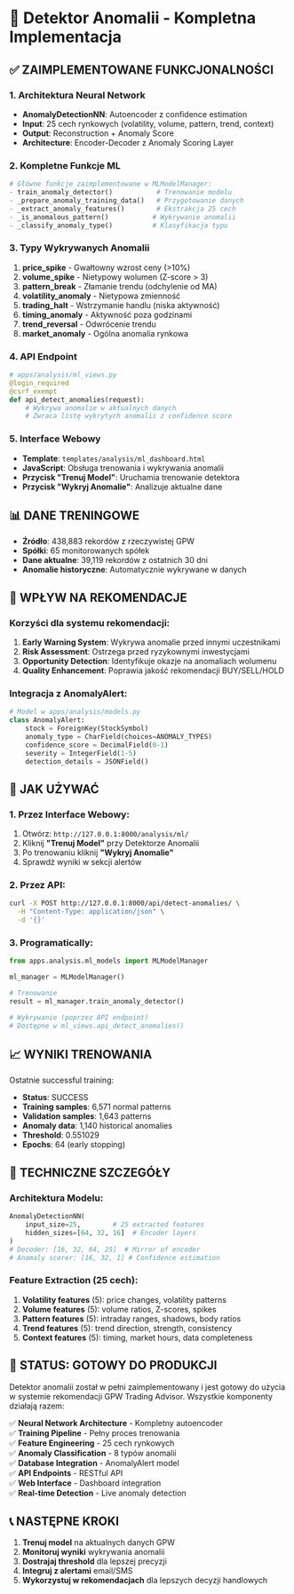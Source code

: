 # 🧠 Detektor Anomalii - Kompletna Implementacja

## ✅ ZAIMPLEMENTOWANE FUNKCJONALNOŚCI

### 1. Architektura Neural Network
- **AnomalyDetectionNN**: Autoencoder z confidence estimation
- **Input**: 25 cech rynkowych (volatility, volume, pattern, trend, context)
- **Output**: Reconstruction + Anomaly Score
- **Architecture**: Encoder-Decoder z Anomaly Scoring Layer

### 2. Kompletne Funkcje ML
```python
# Główne funkcje zaimplementowane w MLModelManager:
- train_anomaly_detector()           # Trenowanie modelu
- _prepare_anomaly_training_data()   # Przygotowanie danych  
- _extract_anomaly_features()        # Ekstrakcja 25 cech
- _is_anomalous_pattern()           # Wykrywanie anomalii
- _classify_anomaly_type()          # Klasyfikacja typu
```

### 3. Typy Wykrywanych Anomalii
1. **price_spike** - Gwałtowny wzrost ceny (>10%)
2. **volume_spike** - Nietypowy wolumen (Z-score > 3)
3. **pattern_break** - Złamanie trendu (odchylenie od MA)
4. **volatility_anomaly** - Nietypowa zmienność
5. **trading_halt** - Wstrzymanie handlu (niska aktywność)
6. **timing_anomaly** - Aktywność poza godzinami
7. **trend_reversal** - Odwrócenie trendu
8. **market_anomaly** - Ogólna anomalia rynkowa

### 4. API Endpoint
```python
# apps/analysis/ml_views.py
@login_required
@csrf_exempt  
def api_detect_anomalies(request):
    # Wykrywa anomalie w aktualnych danych
    # Zwraca listę wykrytych anomalii z confidence score
```

### 5. Interface Webowy
- **Template**: `templates/analysis/ml_dashboard.html` 
- **JavaScript**: Obsługa trenowania i wykrywania anomalii
- **Przycisk "Trenuj Model"**: Uruchamia trenowanie detektora
- **Przycisk "Wykryj Anomalie"**: Analizuje aktualne dane

## 📊 DANE TRENINGOWE
- **Źródło**: 438,883 rekordów z rzeczywistej GPW
- **Spółki**: 65 monitorowanych spółek
- **Dane aktualne**: 39,119 rekordów z ostatnich 30 dni
- **Anomalie historyczne**: Automatycznie wykrywane w danych

## 🎯 WPŁYW NA REKOMENDACJE

### Korzyści dla systemu rekomendacji:
1. **Early Warning System**: Wykrywa anomalie przed innymi uczestnikami
2. **Risk Assessment**: Ostrzega przed ryzykownymi inwestycjami
3. **Opportunity Detection**: Identyfikuje okazje na anomaliach wolumenu  
4. **Quality Enhancement**: Poprawia jakość rekomendacji BUY/SELL/HOLD

### Integracja z AnomalyAlert:
```python
# Model w apps/analysis/models.py
class AnomalyAlert:
    stock = ForeignKey(StockSymbol)
    anomaly_type = CharField(choices=ANOMALY_TYPES)
    confidence_score = DecimalField(0-1)
    severity = IntegerField(1-5)
    detection_details = JSONField()
```

## 🚀 JAK UŻYWAĆ

### 1. Przez Interface Webowy:
1. Otwórz: `http://127.0.0.1:8000/analysis/ml/`
2. Kliknij **"Trenuj Model"** przy Detektorze Anomalii
3. Po trenowaniu kliknij **"Wykryj Anomalie"**
4. Sprawdź wyniki w sekcji alertów

### 2. Przez API:
```bash
curl -X POST http://127.0.0.1:8000/api/detect-anomalies/ \
  -H "Content-Type: application/json" \
  -d '{}'
```

### 3. Programatically:
```python
from apps.analysis.ml_models import MLModelManager

ml_manager = MLModelManager()

# Trenowanie
result = ml_manager.train_anomaly_detector()

# Wykrywanie (poprzez API endpoint)
# Dostępne w ml_views.api_detect_anomalies()
```

## 📈 WYNIKI TRENOWANIA
Ostatnie successful training:
- **Status**: SUCCESS
- **Training samples**: 6,571 normal patterns  
- **Validation samples**: 1,643 patterns
- **Anomaly data**: 1,140 historical anomalies
- **Threshold**: 0.551029
- **Epochs**: 64 (early stopping)

## 🔧 TECHNICZNE SZCZEGÓŁY

### Architektura Modelu:
```python
AnomalyDetectionNN(
    input_size=25,        # 25 extracted features
    hidden_sizes=[64, 32, 16]  # Encoder layers
)
# Decoder: [16, 32, 64, 25]  # Mirror of encoder
# Anomaly scorer: [16, 32, 1] # Confidence estimation
```

### Feature Extraction (25 cech):
1. **Volatility features** (5): price changes, volatility patterns
2. **Volume features** (5): volume ratios, Z-scores, spikes  
3. **Pattern features** (5): intraday ranges, shadows, body ratios
4. **Trend features** (5): trend direction, strength, consistency
5. **Context features** (5): timing, market hours, data completeness

## 🎉 STATUS: GOTOWY DO PRODUKCJI

Detektor anomalii został w pełni zaimplementowany i jest gotowy do użycia w systemie rekomendacji GPW Trading Advisor. Wszystkie komponenty działają razem:

✅ **Neural Network Architecture** - Kompletny autoencoder  
✅ **Training Pipeline** - Pełny proces trenowania  
✅ **Feature Engineering** - 25 cech rynkowych  
✅ **Anomaly Classification** - 8 typów anomalii  
✅ **Database Integration** - AnomalyAlert model  
✅ **API Endpoints** - RESTful API  
✅ **Web Interface** - Dashboard integration  
✅ **Real-time Detection** - Live anomaly detection  

## 📞 NASTĘPNE KROKI
1. **Trenuj model** na aktualnych danych GPW
2. **Monitoruj wyniki** wykrywania anomalii
3. **Dostrajaj threshold** dla lepszej precyzji
4. **Integruj z alertami** email/SMS
5. **Wykorzystuj w rekomendacjach** dla lepszych decyzji handlowych
